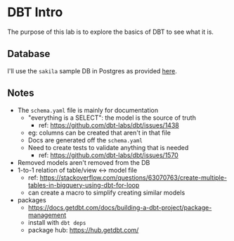 # DBT Intro

The purpose of this lab is to explore the basics of DBT to see what it is.


## Database

I'll use the `sakila` sample DB in Postgres as provided [here](https://github.com/jOOQ/sakila).


## Notes

- The `schema.yaml` file is mainly for documentation
  - "everything is a SELECT": the model is the source of truth
    - ref: https://github.com/dbt-labs/dbt/issues/1438
  - eg: columns can be created that aren't in that file
  - Docs are generated off the `schema.yaml`
  - Need to create tests to validate anything that is needed
    - ref: https://github.com/dbt-labs/dbt/issues/1570
- Removed models aren't removed from the DB
- 1-to-1 relation of table/view <-> model file
  - ref: https://stackoverflow.com/questions/63070763/create-multiple-tables-in-bigquery-using-dbt-for-loop
  - can create a macro to simplify creating similar models
- packages
  - https://docs.getdbt.com/docs/building-a-dbt-project/package-management
  - install with `dbt deps`
  - package hub: https://hub.getdbt.com/
